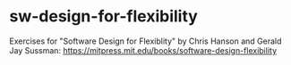 # sw-design-for-flexibility
Exercises for "Software Design for Flexiblity" by Chris Hanson and Gerald Jay Sussman: https://mitpress.mit.edu/books/software-design-flexibility
